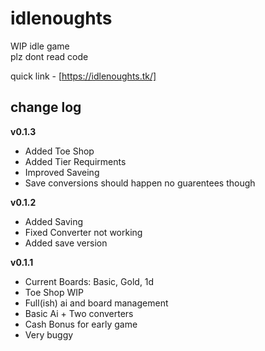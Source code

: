 # idlenoughts

WIP idle game  
plz dont read code

quick link - [https://idlenoughts.tk/]



## change log
<b>v0.1.3</b>
- Added Toe Shop
- Added Tier Requirments
- Improved Saveing
- Save conversions should happen
  no guarentees though

<b>v0.1.2</b>
- Added Saving
- Fixed Converter not working
- Added save version


<b>v0.1.1</b>
- Current Boards: Basic, Gold, 1d
- Toe Shop WIP
- Full(ish) ai and board management
- Basic Ai + Two converters
- Cash Bonus for early game
- Very buggy
